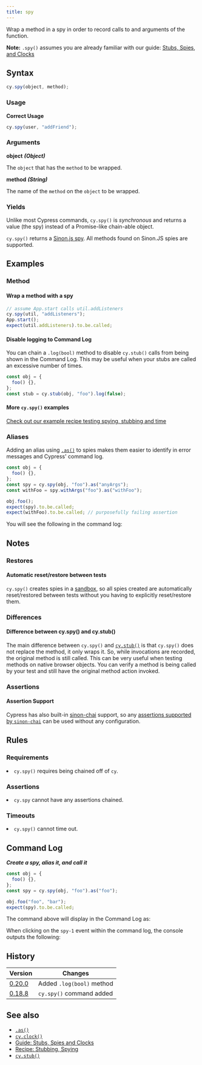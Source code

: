 ```yaml
---
title: spy
---
```


Wrap a method in a spy in order to record calls to and arguments of the function.

<Alert type="info">

**Note:** `.spy()` assumes you are already familiar with our guide: [Stubs, Spies, and Clocks](/guides/guides/stubs-spies-and-clocks)

</Alert>

## Syntax

```javascript
cy.spy(object, method);
```

### Usage

**<Icon name="check-circle" color="green"></Icon> Correct Usage**

```javascript
cy.spy(user, "addFriend");
```

### Arguments

**<Icon name="angle-right"></Icon> object** **_(Object)_**

The `object` that has the `method` to be wrapped.

**<Icon name="angle-right"></Icon> method** **_(String)_**

The name of the `method` on the `object` to be wrapped.

### Yields [<Icon name="question-circle"/>](introduction-to-cypress#Subject-Management)

Unlike most Cypress commands, `cy.spy()` is _synchronous_ and returns a value (the spy) instead of a Promise-like chain-able object.

`cy.spy()` returns a [Sinon.js spy](https://sinonjs.org/releases/v6.1.5/spies/). All methods found on Sinon.JS spies are supported.

## Examples

### Method

#### Wrap a method with a spy

```javascript
// assume App.start calls util.addListeners
cy.spy(util, "addListeners");
App.start();
expect(util.addListeners).to.be.called;
```

#### Disable logging to Command Log

You can chain a `.log(bool)` method to disable `cy.stub()` calls from being shown in the Command Log. This may be useful when your stubs are called an excessive number of times.

```javascript
const obj = {
  foo() {},
};
const stub = cy.stub(obj, "foo").log(false);
```

#### More `cy.spy()` examples

<Alert type="info">

[Check out our example recipe testing spying, stubbing and time](/examples/examples/recipes#Stubbing-and-spying)

</Alert>

### Aliases

Adding an alias using [`.as()`](/api/commands/as) to spies makes them easier to identify in error messages and Cypress' command log.

```javascript
const obj = {
  foo() {},
};
const spy = cy.spy(obj, "foo").as("anyArgs");
const withFoo = spy.withArgs("foo").as("withFoo");

obj.foo();
expect(spy).to.be.called;
expect(withFoo).to.be.called; // purposefully failing assertion
```

You will see the following in the command log:

<DocsImage src="/img/api/spy/using-spy-with-alias.png" alt="spies with aliases" ></DocsImage>

## Notes

### Restores

#### Automatic reset/restore between tests

`cy.spy()` creates spies in a [sandbox](https://sinonjs.org/releases/v6.1.5/sandbox/), so all spies created are automatically reset/restored between tests without you having to explicitly reset/restore them.

### Differences

#### Difference between cy.spy() and cy.stub()

The main difference between `cy.spy()` and [`cy.stub()`](/api/commands/stub) is that `cy.spy()` does not replace the method, it only wraps it. So, while invocations are recorded, the original method is still called. This can be very useful when testing methods on native browser objects. You can verify a method is being called by your test and still have the original method action invoked.

### Assertions

#### Assertion Support

Cypress has also built-in [sinon-chai](/guides/references/bundled-tools#Sinon-Chai) support, so any [assertions supported by `sinon-chai`](/guides/references/assertions#Sinon-Chai) can be used without any configuration.

## Rules

### Requirements [<Icon name="question-circle"/>](introduction-to-cypress#Chains-of-Commands)

<List><li>`cy.spy()` requires being chained off of `cy`.</li></List>

### Assertions [<Icon name="question-circle"/>](introduction-to-cypress#Assertions)

<List><li>`cy.spy` cannot have any assertions chained.</li></List>

### Timeouts [<Icon name="question-circle"/>](introduction-to-cypress#Timeouts)

<List><li>`cy.spy()` cannot time out.</li></List>

## Command Log

**_Create a spy, alias it, and call it_**

```javascript
const obj = {
  foo() {},
};
const spy = cy.spy(obj, "foo").as("foo");

obj.foo("foo", "bar");
expect(spy).to.be.called;
```

The command above will display in the Command Log as:

<DocsImage src="/img/api/spy/spying-shows-any-aliases-and-also-any-assertions-made.png" alt="Command Log spy" ></DocsImage>

When clicking on the `spy-1` event within the command log, the console outputs the following:

<DocsImage src="/img/api/spy/console-shows-spy-arguments-calls-and-the-object-being-spied.png" alt="Console Log spy" ></DocsImage>

## History

| Version                                       | Changes                   |
| --------------------------------------------- | ------------------------- |
| [0.20.0](/guides/references/changelog#0-20.0) | Added `.log(bool)` method |
| [0.18.8](/guides/references/changelog#0-18-8) | `cy.spy()` command added  |

## See also

- [`.as()`](/api/commands/as)
- [`cy.clock()`](/api/commands/clock)
- [Guide: Stubs, Spies and Clocks](/guides/guides/stubs-spies-and-clocks)
- [Recipe: Stubbing, Spying](/examples/examples/recipes#Stubbing-and-spying)
- [`cy.stub()`](/api/commands/stub)
